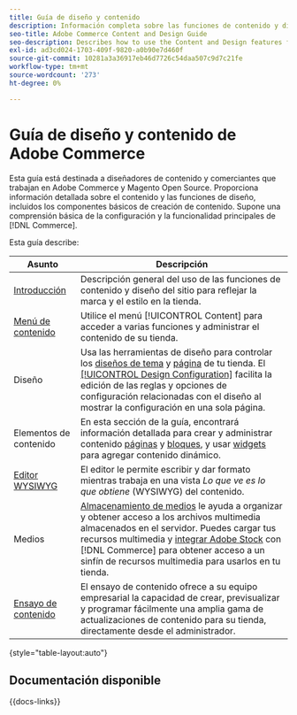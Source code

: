 ```yaml
---
title: Guía de diseño y contenido
description: Información completa sobre las funciones de contenido y diseño para administradores de Adobe Commerce y Magento Open Source, así como para especialistas en marketing de comercio electrónico.
seo-title: Adobe Commerce Content and Design Guide
seo-description: Describes how to use the Content and Design features for Adobe Commerce and Magento Open Source.
exl-id: ad3cd024-1703-409f-9820-a0b90e7d460f
source-git-commit: 10281a3a36917eb46d7726c54daa507c9d7c21fe
workflow-type: tm+mt
source-wordcount: '273'
ht-degree: 0%

---
```


# Guía de diseño y contenido de Adobe Commerce

Esta guía está destinada a diseñadores de contenido y comerciantes que trabajan en Adobe Commerce y Magento Open Source. Proporciona información detallada sobre el contenido y las funciones de diseño, incluidos los componentes básicos de creación de contenido. Supone una comprensión básica de la configuración y la funcionalidad principales de [!DNL Commerce].

Esta guía describe:

| Asunto | Descripción |
| ------- | ----------- |
| [Introducción](introduction.md) | Descripción general del uso de las funciones de contenido y diseño del sitio para reflejar la marca y el estilo en la tienda. |
| [Menú de contenido](content-menu.md) | Utilice el menú [!UICONTROL Content] para acceder a varias funciones y administrar el contenido de su tienda. |
| Diseño | Usa las herramientas de diseño para controlar los [diseños de tema](themes.md) y [página](page-layout.md) de tu tienda. El [[!UICONTROL Design Configuration]](configuration.md) facilita la edición de las reglas y opciones de configuración relacionadas con el diseño al mostrar la configuración en una sola página. |
| Elementos de contenido | En esta sección de la guía, encontrará información detallada para crear y administrar contenido [páginas](pages.md) y [bloques](blocks.md), y usar [widgets](widgets.md) para agregar contenido dinámico. |
| [Editor WYSIWYG](editor.md) | El editor le permite escribir y dar formato mientras trabaja en una vista _Lo que ve es lo que obtiene_ (WYSIWYG) del contenido. |
| Medios | [Almacenamiento de medios](media-storage.md) le ayuda a organizar y obtener acceso a los archivos multimedia almacenados en el servidor. Puedes cargar tus recursos multimedia y [integrar Adobe Stock](adobe-stock.md) con [!DNL Commerce] para obtener acceso a un sinfín de recursos multimedia para usarlos en tu tienda. |
| [Ensayo de contenido](content-staging.md) | El ensayo de contenido ofrece a su equipo empresarial la capacidad de crear, previsualizar y programar fácilmente una amplia gama de actualizaciones de contenido para su tienda, directamente desde el administrador. |

{style="table-layout:auto"}

## Documentación disponible

{{docs-links}}
